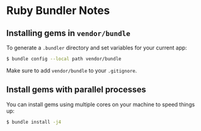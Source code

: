 # Ruby Bundler Notes

## Installing gems in `vendor/bundle`

To generate a `.bundler` directory and set variables for your current app:

```bash
$ bundle config --local path vendor/bundle
```

Make sure to add `vendor/bundle` to your `.gitignore`.

## Install gems with parallel processes

You can install gems using multiple cores on your machine to speed things up:

```bash
$ bundle install -j4
```
